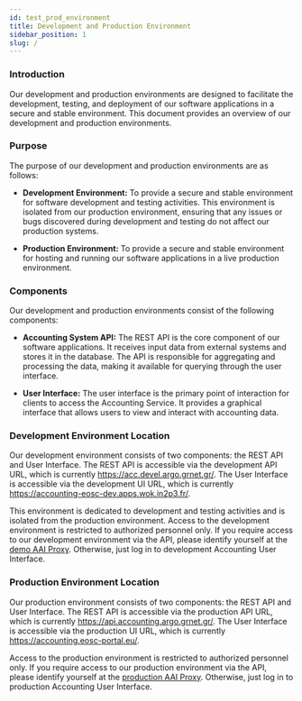 ```yaml
---
id: test_prod_environment
title: Development and Production Environment
sidebar_position: 1
slug: /
---
```


### Introduction

Our development and production environments are designed to facilitate the development, testing, and deployment of our software applications in a secure and stable environment. This document provides an overview of our development and production environments.

### Purpose

The purpose of our development and production environments are as follows:

- **Development Environment:** To provide a secure and stable environment for software development and testing activities. This environment is isolated from our production environment, ensuring that any issues or bugs discovered during development and testing do not affect our production systems.

- **Production Environment:** To provide a secure and stable environment for hosting and running our software applications in a live production environment.

### Components

Our development and production environments consist of the following components:

- **Accounting System API:** The REST API is the core component of our software applications. It receives input data from external systems and stores it in the database. The API is responsible for aggregating and processing the data, making it available for querying through the user interface. 

- **User Interface:** The user interface is the primary point of interaction for clients to access the Accounting Service. It provides a graphical interface that allows users to view and interact with accounting data.

### Development Environment Location

Our development environment consists of two components: the REST API and User Interface. 
The REST API is accessible via the development API URL, which is currently https://acc.devel.argo.grnet.gr/. The User Interface is accessible via the development UI URL, which is currently https://accounting-eosc-dev.apps.wok.in2p3.fr/. 

This environment is dedicated to development and testing activities and is isolated from the production environment. Access to the development environment is restricted to authorized personnel only. 
If you require access to our development environment via the API, please identify yourself at the [demo AAI Proxy](https://acc.devel.argo.grnet.gr/oidc-client/index.php). Otherwise, just log in to development Accounting User Interface.

### Production Environment Location

Our production environment consists of two components: the REST API and User Interface.
The REST API is accessible via the production API URL, which is currently https://api.accounting.argo.grnet.gr/. The User Interface is accessible via the production UI URL, which is currently https://accounting.eosc-portal.eu/.

Access to the production environment is restricted to authorized personnel only.
If you require access to our production environment via the API, please identify yourself at the [production AAI Proxy](https://api.accounting.argo.grnet.gr/oidc-client/index.php). Otherwise, just log in to production Accounting User Interface.

